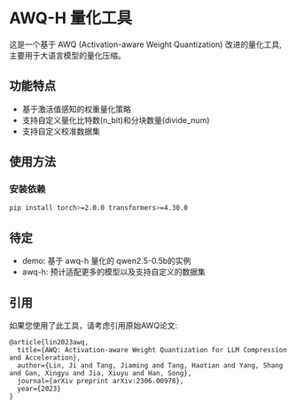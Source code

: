 # AWQ-H 量化工具

这是一个基于 AWQ (Activation-aware Weight Quantization) 改进的量化工具,主要用于大语言模型的量化压缩。

## 功能特点

- 基于激活值感知的权重量化策略
- 支持自定义量化比特数(n_bit)和分块数量(divide_num)
- 支持自定义校准数据集

## 使用方法

### 安装依赖

```bash
pip install torch>=2.0.0 transformers>=4.30.0 
```

## 待定
- demo: 基于 awq-h 量化的 qwen2.5-0.5b的实例
- awq-h: 预计适配更多的模型以及支持自定义的数据集

## 引用

如果您使用了此工具，请考虑引用原始AWQ论文:

```
@article{lin2023awq,
  title={AWQ: Activation-aware Weight Quantization for LLM Compression and Acceleration},
  author={Lin, Ji and Tang, Jiaming and Tang, Haotian and Yang, Shang and Gan, Xingyu and Jia, Xiuyu and Han, Song},
  journal={arXiv preprint arXiv:2306.00978},
  year={2023}
}
```
